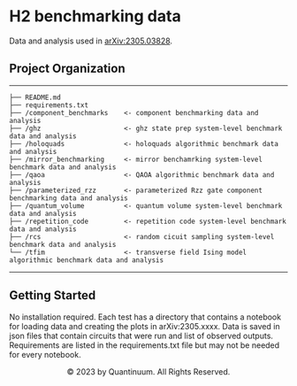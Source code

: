 # H2 benchmarking data

Data and analysis used in [arXiv:2305.03828](https://arxiv.org/abs/2305.03828). 

## Project Organization
------------

    ├── README.md   
    ├── requirements.txt          
    ├── /component_benchmarks    <- component benchmarking data and analysis
    ├── /ghz                     <- ghz state prep system-level benchmark data and analysis
    ├── /holoquads               <- holoquads algorithmic benchmark data and analysis
    ├── /mirror_benchmarking     <- mirror benchamrking system-level benchmark data and analysis
    ├── /qaoa                    <- QAOA algorithmic benchmark data and analysis
    ├── /parameterized_rzz       <- parameterized Rzz gate component benchmarking data and analysis
    ├── /quantum_volume          <- quantum volume system-level benchmark data and analysis
    ├── /repetition_code         <- repetition code system-level benchmark data and analysis
    ├── /rcs                     <- random cicuit sampling system-level benchmark data and analysis
    └── /tfim                    <- transverse field Ising model algorithmic benchmark data and analysis

--------

## Getting Started

No installation required. Each test has a directory that contains a notebook for loading data and creating the plots in arXiv:2305.xxxx. Data is saved in json files that contain circuits that were run and list of observed outputs. Requirements are listed in the requirements.txt file but may not be needed for every notebook.

<div align="center"> &copy; 2023 by Quantinuum. All Rights Reserved. </div>